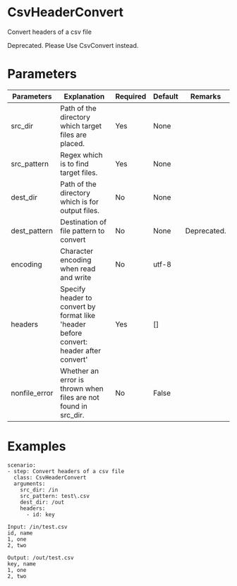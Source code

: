 # CsvHeaderConvert
Convert headers of a csv file

Deprecated.
Please Use CsvConvert instead.

# Parameters
|Parameters|Explanation|Required|Default|Remarks|
|----------|-----------|--------|-------|-------|
|src_dir|Path of the directory which target files are placed.|Yes|None||
|src_pattern|Regex which is to find target files.|Yes|None||
|dest_dir|Path of the directory which is for output files.|No|None||
|dest_pattern|Destination of file pattern to convert|No|None|Deprecated.|
|encoding|Character encoding when read and write|No|utf-8||
|headers|Specify header to convert by format like 'header before convert: header after convert'|Yes|[]||
|nonfile_error|Whether an error is thrown when files are not found in src_dir.|No|False||

# Examples
```
scenario:
- step: Convert headers of a csv file
  class: CsvHeaderConvert
  arguments:
    src_dir: /in
    src_pattern: test\.csv
    dest_dir: /out
    headers:
      - id: key

Input: /in/test.csv
id, name
1, one
2, two

Output: /out/test.csv
key, name
1, one
2, two
```